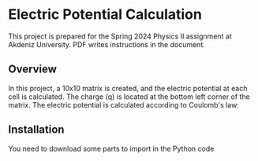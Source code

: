 # Electric Potential Calculation

This project is prepared for the Spring 2024 Physics II assignment at Akdeniz University.
PDF writes instructions in the document.

## Overview

In this project, a 10x10 matrix is created, and the electric potential at each cell is calculated. The charge (q) is located at the bottom left corner of the matrix. The electric potential is calculated according to Coulomb's law:

## Installation

You need to download some parts to import in the Python code
